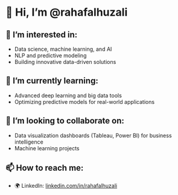 # 👋 Hi, I’m @rahafalhuzali

## 👀 I’m interested in:
- Data science, machine learning, and AI
- NLP and predictive modeling
- Building innovative data-driven solutions

## 🌱 I’m currently learning:
- Advanced deep learning and big data tools
- Optimizing predictive models for real-world applications

## 💞️ I’m looking to collaborate on:
- Data visualization dashboards (Tableau, Power BI) for business intelligence  
- Machine learning projects  

## 📫 How to reach me:
- 🌍 LinkedIn: [linkedin.com/in/rahafalhuzali](https://www.linkedin.com/in/rahafalhuzali)

